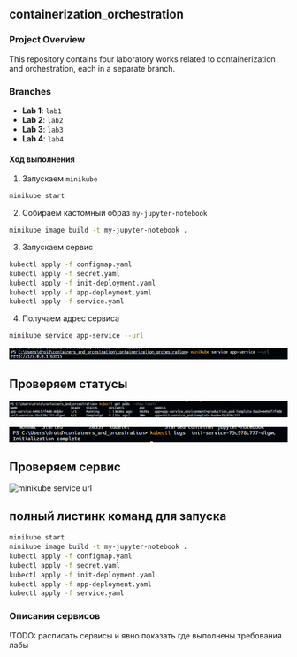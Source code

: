 ## containerization_orchestration

### Project Overview

This repository contains four laboratory works related to containerization and orchestration, each in a separate branch.

### Branches

- **Lab 1**: `lab1`
- **Lab 2**: `lab2`
- **Lab 3**: `lab3`
- **Lab 4**: `lab4`

#### Ход выполнения

1. Запускаем `minikube`

```bash
minikube start
```

2. Собираем кастомный образ `my-jupyter-notebook`

```bash
minikube image build -t my-jupyter-notebook .
```

3. Запускаем сервис

```bash
kubectl apply -f configmap.yaml
kubectl apply -f secret.yaml
kubectl apply -f init-deployment.yaml
kubectl apply -f app-deployment.yaml
kubectl apply -f service.yaml
```

4. Получаем адрес сервиса

```bash
minikube service app-service --url
```
![minikube service url](img/url.png)


## Проверяем статусы

![minikube service url](img/get_pods.png)

![minikube service url](img/get_logs.png)

## Проверяем сервис

![minikube service url](img/hello_world.png)

## полный листинк команд для запуска

```bash
minikube start
minikube image build -t my-jupyter-notebook .
kubectl apply -f configmap.yaml
kubectl apply -f secret.yaml
kubectl apply -f init-deployment.yaml
kubectl apply -f app-deployment.yaml
kubectl apply -f service.yaml
```

### Описания сервисов

!TODO: расписать сервисы и явно показать где выполнены требования лабы
